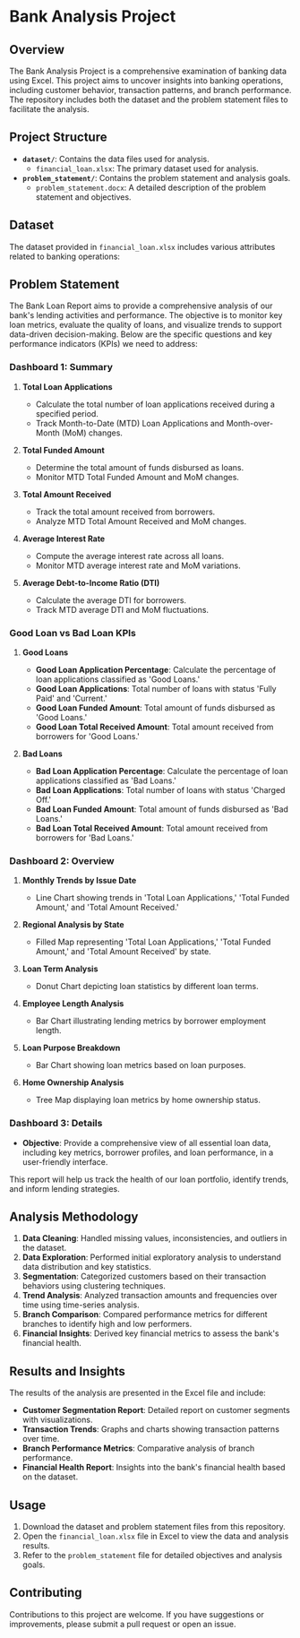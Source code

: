 # Bank Analysis Project

## Overview

The Bank Analysis Project is a comprehensive examination of banking data using Excel. This project aims to uncover insights into banking operations, including customer behavior, transaction patterns, and branch performance. The repository includes both the dataset and the problem statement files to facilitate the analysis.

## Project Structure

- **`dataset/`**: Contains the data files used for analysis.
  - `financial_loan.xlsx`: The primary dataset used for analysis.
- **`problem_statement/`**: Contains the problem statement and analysis goals.
  - `problem_statement.docx`: A detailed description of the problem statement and objectives.

## Dataset

The dataset provided in `financial_loan.xlsx` includes various attributes related to banking operations:

## Problem Statement

The Bank Loan Report aims to provide a comprehensive analysis of our bank's lending activities and performance. The objective is to monitor key loan metrics, evaluate the quality of loans, and visualize trends to support data-driven decision-making. Below are the specific questions and key performance indicators (KPIs) we need to address:

### Dashboard 1: Summary

1. **Total Loan Applications**
   - Calculate the total number of loan applications received during a specified period.
   - Track Month-to-Date (MTD) Loan Applications and Month-over-Month (MoM) changes.

2. **Total Funded Amount**
   - Determine the total amount of funds disbursed as loans.
   - Monitor MTD Total Funded Amount and MoM changes.

3. **Total Amount Received**
   - Track the total amount received from borrowers.
   - Analyze MTD Total Amount Received and MoM changes.

4. **Average Interest Rate**
   - Compute the average interest rate across all loans.
   - Monitor MTD average interest rate and MoM variations.

5. **Average Debt-to-Income Ratio (DTI)**
   - Calculate the average DTI for borrowers.
   - Track MTD average DTI and MoM fluctuations.

### Good Loan vs Bad Loan KPIs

1. **Good Loans**
   - **Good Loan Application Percentage**: Calculate the percentage of loan applications classified as 'Good Loans.'
   - **Good Loan Applications**: Total number of loans with status 'Fully Paid' and 'Current.'
   - **Good Loan Funded Amount**: Total amount of funds disbursed as 'Good Loans.'
   - **Good Loan Total Received Amount**: Total amount received from borrowers for 'Good Loans.'

2. **Bad Loans**
   - **Bad Loan Application Percentage**: Calculate the percentage of loan applications classified as 'Bad Loans.'
   - **Bad Loan Applications**: Total number of loans with status 'Charged Off.'
   - **Bad Loan Funded Amount**: Total amount of funds disbursed as 'Bad Loans.'
   - **Bad Loan Total Received Amount**: Total amount received from borrowers for 'Bad Loans.'

### Dashboard 2: Overview

1. **Monthly Trends by Issue Date**
   - Line Chart showing trends in 'Total Loan Applications,' 'Total Funded Amount,' and 'Total Amount Received.'

2. **Regional Analysis by State**
   - Filled Map representing 'Total Loan Applications,' 'Total Funded Amount,' and 'Total Amount Received' by state.

3. **Loan Term Analysis**
   - Donut Chart depicting loan statistics by different loan terms.

4. **Employee Length Analysis**
   - Bar Chart illustrating lending metrics by borrower employment length.

5. **Loan Purpose Breakdown**
   - Bar Chart showing loan metrics based on loan purposes.

6. **Home Ownership Analysis**
   - Tree Map displaying loan metrics by home ownership status.

### Dashboard 3: Details

- **Objective**: Provide a comprehensive view of all essential loan data, including key metrics, borrower profiles, and loan performance, in a user-friendly interface.

This report will help us track the health of our loan portfolio, identify trends, and inform lending strategies.

## Analysis Methodology

1. **Data Cleaning**: Handled missing values, inconsistencies, and outliers in the dataset.
2. **Data Exploration**: Performed initial exploratory analysis to understand data distribution and key statistics.
3. **Segmentation**: Categorized customers based on their transaction behaviors using clustering techniques.
4. **Trend Analysis**: Analyzed transaction amounts and frequencies over time using time-series analysis.
5. **Branch Comparison**: Compared performance metrics for different branches to identify high and low performers.
6. **Financial Insights**: Derived key financial metrics to assess the bank's financial health.

## Results and Insights

The results of the analysis are presented in the Excel file and include:

- **Customer Segmentation Report**: Detailed report on customer segments with visualizations.
- **Transaction Trends**: Graphs and charts showing transaction patterns over time.
- **Branch Performance Metrics**: Comparative analysis of branch performance.
- **Financial Health Report**: Insights into the bank's financial health based on the dataset.

## Usage

1. Download the dataset and problem statement files from this repository.
2. Open the `financial_loan.xlsx` file in Excel to view the data and analysis results.
3. Refer to the `problem_statement` file for detailed objectives and analysis goals.

## Contributing

Contributions to this project are welcome. If you have suggestions or improvements, please submit a pull request or open an issue.

